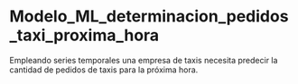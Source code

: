 # Modelo_ML_determinacion_pedidos_taxi_proxima_hora
Empleando series temporales una empresa de taxis necesita predecir la cantidad de pedidos de taxis para la próxima hora.
